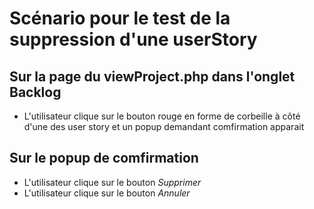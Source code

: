 # Scénario pour le test de la suppression d'une userStory

## Sur la page du viewProject.php dans l'onglet Backlog

- L'utilisateur clique sur le bouton rouge en forme de corbeille à côté d'une des user story et un popup demandant comfirmation apparait

## Sur le popup de comfirmation

- L'utilisateur clique sur le bouton *Supprimer*
- L'utilisateur clique sur le bouton *Annuler*
